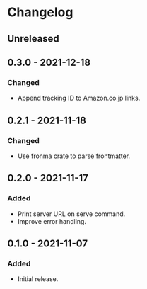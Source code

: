 # Changelog

## Unreleased

## 0.3.0 - 2021-12-18

### Changed

- Append tracking ID to Amazon.co.jp links.

## 0.2.1 - 2021-11-18

### Changed

- Use fronma crate to parse frontmatter.

## 0.2.0 - 2021-11-17

### Added

- Print server URL on serve command.
- Improve error handling.

## 0.1.0 - 2021-11-07

### Added

- Initial release.
